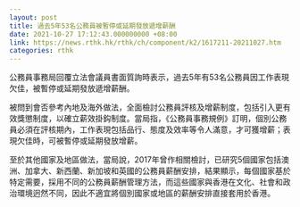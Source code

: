 ```yaml
---
layout: post
title: 過去5年53名公務員被暫停或延期發放遞增薪酬
date: 2021-10-27 17:12:43.000000000 +08:00
link: https://news.rthk.hk/rthk/ch/component/k2/1617211-20211027.htm
categories: rthk
---
```


公務員事務局回覆立法會議員書面質詢時表示，過去5年有53名公務員因工作表現欠佳，被暫停或延期發放遞增薪酬。

被問到會否參考內地及海外做法，全面檢討公務員評核及增薪制度，包括引入更有效獎懲制度，以確立薪效掛鈎制度。當局指，《公務員事務規例》訂明，個別公務員必須在評核期內，工作表現包括品行、態度及效率等令人滿意，才可獲增薪；表現欠佳時，可被暫停或延期發放增薪。

至於其他國家及地區做法，當局說，2017年曾作相關檢討，已研究5個國家包括澳洲、加拿大、新西蘭、新加坡和英國的公務員薪酬安排，結果顯示，每個國家基於特定需要，採用不同的公務員薪酬管理方法，而這些國家與香港在文化、社會和政治環境迥然不同，因此不適宜將個別國家或地區的薪酬安排直接套用於香港。
